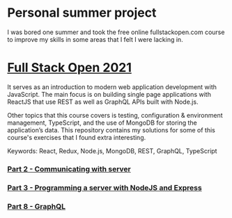 # Personal summer project
I was bored one summer and took the free online fullstackopen.com course to improve my skills in some areas that I felt I were lacking in.

# [Full Stack Open 2021](https://fullstackopen.com/en/)

It serves as an introduction to modern web application development with JavaScript. The main focus is on building single page applications with ReactJS that use REST as well as GraphQL APIs built with Node.js.

Other topics that this course covers is testing, configuration & environment management, TypeScript, and the use of MongoDB for storing the application’s data. This repository contains my solutions for some of this course's exercises that I found extra interesting.

Keywords: React, Redux, Node.js, MongoDB, REST, GraphQL, TypeScript

### [Part 2 - Communicating with server](./part2)

### [Part 3 - Programming a server with NodeJS and Express](./part3)

### [Part 8 - GraphQL](./part8)
